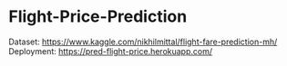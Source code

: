 # Flight-Price-Prediction

Dataset: https://www.kaggle.com/nikhilmittal/flight-fare-prediction-mh/
Deployment: https://pred-flight-price.herokuapp.com/
